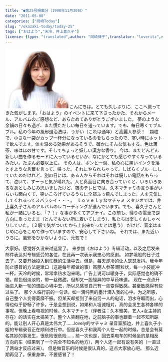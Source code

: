 ```yaml
---
title: "●第25号掲載分（1998年11月30日）"
date: "2011-05-08"
categories: ["岡崎Today"]
slug: "/okazaki-today/today-25"
tags: ["おはよう","天冷，井上喜久子"]
license: {type: "translated",author: "岡崎律子",translator: "loveritz",reproduced-url: "http://www.ne.jp/asahi/okazaki/book/today/today25.html",reproduced-website: "岡崎律子Book"}
---
```


[![today24](./images/today24.jpg)](./images/today24.jpg)こんにちは。とても久しぶりに、ここへ戻ってきた気がします。「おはよう」のイベントに来て下さったかた、それからメール、アルバムのご感想など、あらためてありがとうございました。 夢のような余韻の日々も過ぎ、また慌ただしい毎日を送っています。でも、毎日寒くてブルブル。私の今年の風邪退治法は、うがい（これは通年）と高麗人参茶！　顆粒で、小さな一袋がカップ一杯分になっているのをもらったので、寒い時にホットで飲んでます。体を温める効果があるそうで、確かにそんな気もする。色は薄茶、味はほの甘です。そしてちょっと妖しい漢方な香り。 今は、またどんどん新しい曲を作るモードに入っているせいか、なにかとても感じやすくなっているみたい。たぶん必要以上に。 その人は、ポンと一滴、私の心に黒いインクを落とすような言葉を言って、帰った。それにやられちゃって、しばらくブルーにしていたのだけれど、別の日には、ある人からそれはそれは優しい電話をもらって、泣いて、すーっと気が晴れた。人と真面目に向き合っていくと、いろいろあるなあとしみじみ思いましたけど、夜のテレビでは、久本マチャミの言う事がいちいち面白くて、笑いころげているうちに全部ふっ飛んでしまった。人を元気にしてくれるってスバラシイ・・・。　ｌｏｖｅｌｙなマチャミ スタジオでは、井上喜久子さんのアルバムのレコーディングが進んでいます。でも、喜久子さんと私が一緒にいると、「？！」な事が多くてアブナイ。この前も、帰りの電車で逆方向に乗ったまま（とんでもない所に着いてしまう）、私たちは楽しくおしゃべりしていた。（２駅で気がついたから上出来だったとは思う） だけど、音楽はまじめに心をこめて作っていますので、安心して下さいね。 それでは、また近いうちに。風邪をひかないように、元気で！

大家好。感觉好久没来过这里了。 来参加《おはよう》专辑活动，以及之后发来邮件表达对专辑感受的各位，在此再一次表示我忠心的感谢。 如梦境般的日子过去了，又要开始投入到忙碌的生活中去。但是，每天却冷的让人瑟瑟发抖。我今年防止感冒的方法是漱口（这是每年都做的事）高丽人参茶!颗粒状，每一小袋能冲一杯。天冷的时候，常常拿热水泡来喝。广告上说可以暖身子，实际感觉也的确不错。颜色很淡淡的，带一丝微甜。但却又一股怪异的中草药味道。 现在一点点开始进入新一轮的谱曲心境中去，所以总感觉自己有一些变得敏感。甚至敏感得有些过头了。 那个人临行前的一句话，如一滴纯黑的墨汁滴入我的心中。为之所感，自己整个人变得萎靡不振。但某天却接到了来自另一人的电话，泪水夺眶而出，心情也似乎舒畅了许多。于是会想到说，如果和人坦诚相对，真的会发生各种各样的事呢。但晚上看电视的时候，久本マチャミ（译者注：久本雅美，艺人+女主持的存在）的话实在太搞笑了。整个人笑翻在地，之前脑子的事也跟着一起不知所踪的。能让别人开心真是太伟大了……lovely的マチャミ 录音室那边，井上喜久子小姐的专辑录音正在顺利进行中。但是喜久子和我两个人在一起的时候，总是会有莫名其妙的事发生，很危险很危险…… 前一次也是，回去乘电车的时候坐的是相反方向的车（结果到了一个完全不知名的地方），两个人还一起有说有笑的（一直过了两站才反应过来）。 但是做音乐的时候是很认真的，这点大家放心吧。 那么近期再见了。保重身体，不要感冒了！
